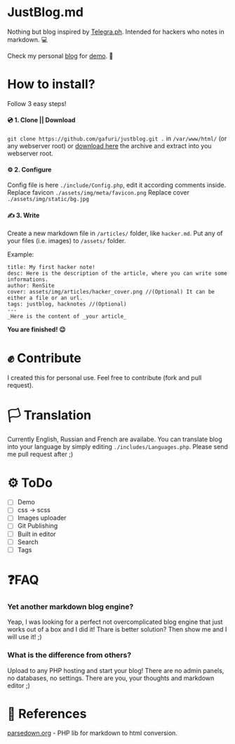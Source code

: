 # JustBlog.md
Nothing but blog inspired by [Telegra.ph](https://telegra.ph).
Intended for hackers who notes in markdown. 💻

Check my personal [blog](https://blog.rensite.ru) for [demo](https://blog.rensite.ru). 👀

# How to install?
Follow 3 easy steps! 

#### 💿 1. Clone || Download
`git clone https://github.com/gafuri/justblog.git .` in `/var/www/html/` (or any webserver root) or [download here](https://github.com/gafuri/justblog/archive/master.zip) the archive and extract into you webserver root.


#### ⚙️ 2. Configure
Config file is here `./include/Config.php`, edit it according comments inside.
Replace favicon `./assets/img/meta/favicon.png`
Replace cover `./assets/img/static/bg.jpg`


#### ✍️ 3. Write
Create a new markdown file in ```/articles/``` folder, like `hacker.md`.
Put any of your files (i.e. images) to ```/assets/``` folder.

Example:
```
title: My first hacker note!
desc: Here is the description of the article, where you can write some informations.
author: RenSite
cover: assets/img/articles/hacker_cover.png //(Optional) It can be either a file or an url.
tags: justblog, hacknotes //(Optional)
---
_Here is the content of _your article_
```

**You are finished! 😉**


# ✊ Contribute
I created this for personal use.
Feel free to contribute (fork and pull request).


# 🏳️ Translation
Currently English, Russian and French are availabe.
You can translate blog into your language by simply editing `./includes/Languages.php`. Please send me pull request after ;)


# ⚙️ ToDo
- [ ] Demo
- [ ] css -> scss
- [ ] Images uploader
- [ ] Git Publishing
- [ ] Built in editor
- [ ] Search
- [ ] Tags

# ❓FAQ

### Yet another markdown blog engine?
Yeap, I was looking for a perfect not overcomplicated blog engine that just works out of a box and I did it!
Thare is better solution? Then show me and I will use it! ;)

### What is the difference from others?
Upload to any PHP hosting and start your blog!
There are no admin panels, no databases, no settings. There are you, your thoughts and markdown editor ;)

# 📄 References
[parsedown.org](http://parsedown.org) - PHP lib for markdown to html conversion.
